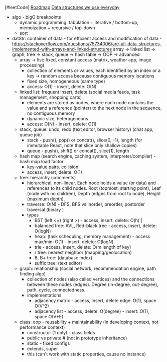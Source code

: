 [#leetCode]
[Roadmap](https://roadmap.sh/computer-science)
[Data structures we use everyday](https://www.youtube.com/watch?v=ouipSd_5ivQ)


- algo - bigO breakpoints
	- dynamic programming: tabulation + iterative / bottom-up, memoization + recursive / top-down
	- sort 
- datStr: container of data - for efficient access and modification of data - https://stackoverflow.com/questions/75734006/are-all-data-structures-implemented-with-arrays-and-linked-structures array -> linked list -> graph, tree -> stack, queue -> hash table -> OOP -> advanced 
	- array  -> list: fixed, constant access (matrix, weather app, image processing)
		- collection of elements or values, each identified by an index or a key -> random access because contiguous memory locations
		- fixed size, homogeneous (same type)
		- access: O(1) - insert, delete: O(N)
	- linked list: frequent insert, delete (social media feeds, task management, shopping carts)
		- elements are stored as nodes, where each node contains the value and a reference (pointer) to the next node in the sequence, no contiguous memory
		- dynamic size, heterogeneous
		- access: O(N) - insert, delete: O(1)
	- stack, queue: undo, redo (text editor, browser history) (chat app, queue job)
		- stack - push(), pop() or concat(), slice(0, -1), length (for immutable React, note that slice only shallow copies)
		- queue - push(), shift() or concat(), slice(1), length
	- hash map (search engine, caching system, interpreter/compiler) - hash map load factor
		- key-value pairs. collision.
		- access, insert, delete: O(1)
	- tree: hierarchy (comments)
		- hierarchical, non-linear. Each node holds a value (or data) and references to its child nodes. Root (topmost, starting point), Leaf (node with no children), Depth (edges from root to node), Height (maximum depth).
		- traverse: O(N) - DFS, BFS vs inorder, preorder, postorder traversal (binary ) 
		- types
			- BST (left <=) (right >)  - access, insert, delete: O(h) |
			- balanced tree: AVL, Red-black tree - access, insert, delete: O(logN)
			- heap: (task scheduling, memory management) - access max/min: O(1) - insert, delete: O(logN)
			- trie - access, insert, delete: O(m length of key)
			- r tree: nearest neighbor (mapping/geolocation)
			- B, B+ tree: (database index)
			- suffix tree: (text editor)
	- graph: relationship (social network, recommendation engine, path finding algo)
		- collection of nodes (also called vertices) and the connections between these nodes (edges). Degree (in-degree, out-degree), path, cycle, connectedness.
		- implementations
			- adjacency matrix - access, insert, delete edge: O(1), space O(V^2) 
			- adjacency list - access, delete: O(degree) - insert: O(1), space O(V+E)
	- class: oop - reusability + maintainability (in developing context, not performance context)
		- constructor (1 only) - class fields
		- public vs private # (not in prototype inheritance)
		- static - fixed configs
		- extends, super
		- this (can't work with static properties, cause no instance)

